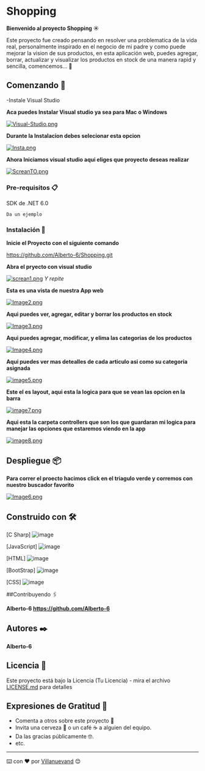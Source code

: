 # Shopping

**Bienvenido al proyecto Shopping :sunny:**

Este proyecto fue creado pensando en resolver una problematica de la vida real, personalmente inspirado en el negocio de mi padre y como puede mejorar la vision de sus productos, en esta aplicación web, puedes agregar, borrar, actualizar y visualizar los productos en stock de una manera rapid y sencilla, comencemos...	:crystal_ball:

## Comenzando 🚀

-Instale Visual Studio

**Aca puedes Instalar Visual studio ya sea para Mac o Windows**

[![Visual-Studio.png](https://i.postimg.cc/fRJKnLFx/Visual-Studio.png)](https://postimg.cc/nXf7qHnz)


**Durante la Instalacion debes selecionar esta opcion**

[![Insta.png](https://i.postimg.cc/3J6GGZSv/Insta.png)](https://postimg.cc/tY37QFHq)


**Ahora Iniciamos visual studio aqui eliges que proyecto deseas realizar**

[![ScreanTO.png](https://i.postimg.cc/vm0fcvfC/ScreanTO.png)](https://postimg.cc/LqZnWLyV)



### Pre-requisitos 📋

SDK de .NET 6.0

```
Da un ejemplo
```

### Instalación 🔧

**Inicie el Proyecto con el siguiente comando**


https://github.com/Alberto-6/Shopping.git

**Abra el pryecto con visual studio**

[![screan1.png](https://i.postimg.cc/3w9JX88c/screan1.png)](https://postimg.cc/yJgHBzSm)
_Y repite_


**Esta es una vista de nuestra App web**

[![Image2.png](https://i.postimg.cc/QxbT43dc/Image2.png)](https://postimg.cc/jLD22BNj)

**Aqui puedes ver, agregar, editar y borrar los productos en stock**

[![Image3.png](https://i.postimg.cc/500703KR/Image3.png)](https://postimg.cc/hJkbZ9BL)


**Aqui puedes agregar, modificar, y elima las categorias de los productos**

[![Image4.png](https://i.postimg.cc/CKm0XcfP/Image4.png)](https://postimg.cc/CZB9fH7k)

**Aqui puedes ver mas detealles de cada articulo asi como su categoria asignada**

[![image5.png](https://i.postimg.cc/NjX7dnZt/image5.png)](https://postimg.cc/Js1knp1Y)

**Este el es layout, aqui esta la logica para que se vean las opcion en la barra**

[![image7.png](https://i.postimg.cc/63CC04Ph/image7.png)](https://postimg.cc/vgH18Tb1)

**Aqui esta la carpeta controllers que son los que guardaran mi logica para manejar  las opciones que estaremos viendo en la app**

[![image8.png](https://i.postimg.cc/509fPZ7k/image8.png)](https://postimg.cc/XZhMqD0w)

## Despliegue 📦

**Para correr el proecto hacimos click en el triagulo verde y corremos con nuestro buscador favorito**

[![Image6.png](https://i.postimg.cc/65cytfRZ/Image6.png)](https://postimg.cc/MvcWYR9Z)

## Construido con 🛠️

[C Sharp] ![image](https://user-images.githubusercontent.com/66850211/187095866-3ee2895f-1bc1-4a9c-b716-0b912c54102c.png)

[JavaScript] ![image](https://user-images.githubusercontent.com/66850211/187096042-dc1b7e83-3bd2-4e4d-80f7-bca9b7e0fc7c.png)

[HTML] ![image](https://user-images.githubusercontent.com/66850211/187096207-9f873358-3ed8-418a-a2bf-0654c9ced008.png)

[BootStrap] ![image](https://user-images.githubusercontent.com/66850211/187096264-8e2567be-9558-446b-9d4c-d5b0d9d5f41c.png)

[CSS] ![image](https://user-images.githubusercontent.com/66850211/187096309-e7334ae7-25a2-45d5-86b6-53bf321aa5cd.png)



##Contribuyendo 🖇️

**Alberto-6 https://github.com/Alberto-6**


## Autores ✒️

**Alberto-6**


## Licencia 📄

Este proyecto está bajo la Licencia (Tu Licencia) - mira el archivo [LICENSE.md](LICENSE.md) para detalles

## Expresiones de Gratitud 🎁

* Comenta a otros sobre este proyecto 📢
* Invita una cerveza 🍺 o un café ☕ a alguien del equipo. 
* Da las gracias públicamente 🤓.
* etc.



---
⌨️ con ❤️ por [Villanuevand](https://github.com/Villanuevand) 😊
